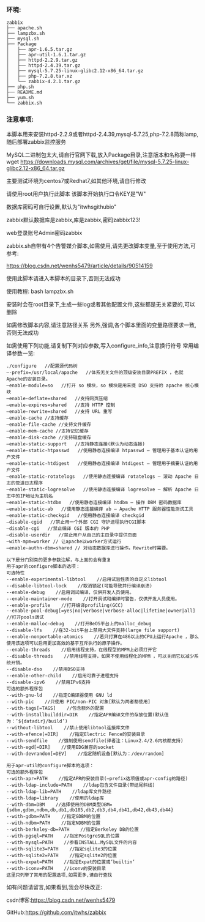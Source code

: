 ### 环境:

```.
zabbix
├── apache.sh
├── lampzbx.sh
├── mysql.sh
├── Package
│   ├── apr-1.6.5.tar.gz
│   ├── apr-util-1.6.1.tar.gz
│   ├── httpd-2.2.9.tar.gz
│   ├── httpd-2.4.39.tar.gz
│   ├── mysql-5.7.25-linux-glibc2.12-x86_64.tar.gz
│   ├── php-7.2.8.tar.xz
│   └── zabbix-4.2.1.tar.gz
├── php.sh
├── README.md
├── yum.sh
└── zabbix.sh
```

### 注意事项:

本脚本用来安装httpd-2.2.9或者httpd-2.4.39,mysql-5.7.25,php-7.2.8简称lamp,随后部署zabbix监控服务

MySQL二进制包太大,请自行官网下载,放入Package目录,注意版本和名称要一样
wget https://downloads.mysql.com/archives/get/file/mysql-5.7.25-linux-glibc2.12-x86_64.tar.gz

主要测试环境为centos7或Redhat7,如其他环境,请自行修改

请使用root用户执行此脚本
该脚本开始执行口令KEY是"W"

数据库密码可自行设置,默认为"itwhsgithubio"

zabbix默认数据库是zabbix,库是zabbix,密码zabbix123!

web登录账号Admin密码zabbix

zabbix.sh自带有4个告警媒介脚本,如需使用,请先更改脚本变量,至于使用方法,可参考:

https://blog.csdn.net/wenhs5479/article/details/90514159

使用此脚本请进入本脚本的目录下,否则无法成功

使用教程:
    bash lampzbx.sh

安装时会在root目录下,生成一些log或者其他配置文件,这些都是无关紧要的,可以删除

如需修改脚本内容,请注意路径关系
另外,强调,各个脚本里面的变量路径要求一致,否则无法成功

如需使用下列功能,请复制下列对应参数,写入configure_info,注意换行符号
常用编译参数一览:

```
./configure   //配置源代码树
–-prefix=/usr/local/apache   //体系无关文件的顶级安装目录PREFIX ，也就Apache的安装目录。
–enable-module=so   //打开 so 模块，so 模块是用来提 DSO 支持的 apache 核心模块
–enable-deflate=shared   //支持网页压缩
–enable-expires=shared   //支持 HTTP 控制
–enable-rewrite=shared   //支持 URL 重写
–enable-cache //支持缓存
–enable-file-cache //支持文件缓存
–enable-mem-cache //支持记忆缓存
–enable-disk-cache //支持磁盘缓存
–enable-static-support   //支持静态连接(默认为动态连接)
–enable-static-htpasswd   //使用静态连接编译 htpasswd – 管理用于基本认证的用户文件
–enable-static-htdigest   //使用静态连接编译 htdigest – 管理用于摘要认证的用户文件
–enable-static-rotatelogs   //使用静态连接编译 rotatelogs – 滚动 Apache 日志的管道日志程序
–enable-static-logresolve   //使用静态连接编译 logresolve – 解析 Apache 日志中的IP地址为主机名
–enable-static-htdbm   //使用静态连接编译 htdbm – 操作 DBM 密码数据库
–enable-static-ab   //使用静态连接编译 ab – Apache HTTP 服务器性能测试工具
–enable-static-checkgid   //使用静态连接编译 checkgid
–disable-cgid   //禁止用一个外部 CGI 守护进程执行CGI脚本
–disable-cgi   //禁止编译 CGI 版本的 PHP
–disable-userdir   //禁止用户从自己的主目录中提供页面
–with-mpm=worker // 让apache以worker方式运行
–enable-authn-dbm=shared // 对动态数据库进行操作。Rewrite时需要。

以下是分门别类的更多参数注解，与上面的会有重复
用于apr的configure脚本的选项：
可选特性
--enable-experimental-libtool    //启用试验性质的自定义libtool
--disable-libtool-lock    //取消锁定(可能导致并行编译崩溃)
--enable-debug    //启用调试编译，仅供开发人员使用。
--enable-maintainer-mode    //打开调试和编译时警告，仅供开发人员使用。
--enable-profile    //打开编译profiling(GCC)
--enable-pool-debug[=yes|no|verbose|verbose-alloc|lifetime|owner|all]    //打开pools调试
--enable-malloc-debug    //打开BeOS平台上的malloc_debug
--disable-lfs    //在32-bit平台上禁用大文件支持(large file support)
--enable-nonportable-atomics    //若只打算在486以上的CPU上运行Apache ，那么使用该选项可以启用更加高效的基于互斥执行的原子操作。
--enable-threads    //启用线程支持，在线程型的MPM上必须打开它
--disable-threads    //禁用线程支持，如果不使用线程化的MPM ，可以关闭它以减少系统开销。
--disable-dso    //禁用DSO支持
--enable-other-child    //启用可靠子进程支持
--disable-ipv6    //禁用IPv6支持
可选的额外程序包
--with-gnu-ld    //指定C编译器使用 GNU ld
--with-pic    //只使用 PIC/non-PIC 对象[默认为两者都使用]
--with-tags[=TAGS]    //包含额外的配置
--with-installbuilddir=DIR    //指定APR编译文件的存放位置(默认值为：’${datadir}/build’)
--without-libtool    //禁止使用libtool连接库文件
--with-efence[=DIR]    //指定Electric Fence的安装目录
--with-sendfile    //强制使用sendfile(译者注：Linux2.4/2.6内核都支持)
--with-egd[=DIR]    //使用EDG兼容的socket
--with-devrandom[=DEV]    //指定随机设备[默认为：/dev/random]

用于apr-util的configure脚本的选项：
可选的额外程序包
--with-apr=PATH    //指定APR的安装目录(–prefix选项值或apr-config的路径)
--with-ldap-include=PATH    //ldap包含文件目录(带结尾斜线)
--with-ldap-lib=PATH    //ldap库文件路径
--with-ldap=library    //使用的ldap库
--with-dbm=DBM    //选择使用的DBM类型DBM={sdbm,gdbm,ndbm,db,db1,db185,db2,db3,db4,db41,db42,db43,db44}
--with-gdbm=PATH    //指定GDBM的位置
--with-ndbm=PATH    //指定NDBM的位置
--with-berkeley-db=PATH    //指定Berkeley DB的位置
--with-pgsql=PATH    //指定PostgreSQL的位置
--with-mysql=PATH    //参看INSTALL.MySQL文件的内容
--with-sqlite3=PATH    //指定sqlite3的位置
--with-sqlite2=PATH    //指定sqlite2的位置
--with-expat=PATH    //指定Expat的位置或’builtin’
--with-iconv=PATH    //iconv的安装目录
这里只列举了常用的配置选项,如需更多,请自行查找
```

如有问题请留言,如果看到,我会尽快改正:

csdn博客:https://blog.csdn.net/wenhs5479

GitHub:https://github.com/itwhs/zabbix
